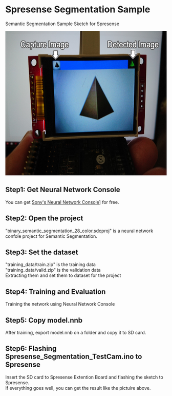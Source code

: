 # Spresense Segmentation Sample
Semantic Segmentation Sample Sketch for Spresense

<img src="https://github.com/TE-YoshinoriOota/Spresense_Segmentation_Sample/blob/master/resources/Spresense_Segmentation.png" width="600" height="450"/>


## Step1: Get Neural Network Console
You can get <a href="https://dl.sony.com">Sony's Neural Network Console]</a> for free.

## Step2: Open the project
"binary_semantic_segmentation_28_color.sdcproj" is a neural network confole project for Semantic Segmentation. 

## Step3: Set the dataset
"training_data/train.zip" is the training data<br/>
"training_data/valid.zip" is the validation data<br/>
Extracting them and set them to dataset for the project

## Step4: Training and Evaluation
Training the network using Neural Network Console

## Step5: Copy model.nnb
After training, export model.nnb on a folder and copy it to SD card.

## Step6: Flashing Spresense_Segmentation_TestCam.ino to Spresense
Insert the SD card to Spresense Extention Board and flashing the sketch to Spresense.<br/>
If everything goes well, you can get the result like the pictuire above.
